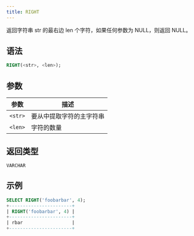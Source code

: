 ```yaml
---
title: RIGHT
---
```


返回字符串 str 的最右边 len 个字符，如果任何参数为 NULL，则返回 NULL。

## 语法

```sql
RIGHT(<str>, <len>);
```

## 参数

| 参数      | 描述                                              |
|-----------|--------------------------------------------------|
| `<str>`   | 要从中提取字符的主字符串                         |
| `<len>`   | 字符的数量                                       |

## 返回类型

`VARCHAR`

## 示例

```sql
SELECT RIGHT('foobarbar', 4);
+-----------------------+
| RIGHT('foobarbar', 4) |
+-----------------------+
| rbar                  |
+-----------------------+
```